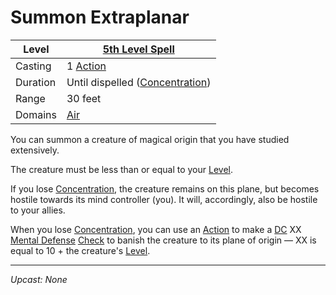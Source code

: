 # Summon Extraplanar

| Level    | [5th Level Spell](5th%20Level%20Spells.md)                                |
| -------- | ------------------------------------------------------------------------- |
| Casting  | 1 [Action](../../../../Game%20Procedures/Core%20Procedures/Action.md)                       |
| Duration | Until dispelled ([Concentration](../../Concentration.md)) |
| Range    | 30 feet                                                                   |
| Domains  | [Air](../../Spell%20Domains/Air.md)                                    |

You can summon a creature of magical origin that you have studied extensively.

The creature must be less than or equal to your [Level](../../../../Player%20Characters/Derived%20Statistics/Level.md).

If you lose [Concentration](../../Concentration.md), the creature remains on this plane, but becomes hostile towards its mind controller (you). It will, accordingly, also be hostile to your allies.

When you lose [Concentration](../../Concentration.md), you can use an [Action](../../../../Game%20Procedures/Core%20Procedures/Action.md) to make a [DC](../../../../Game%20Procedures/Core%20Procedures/DC.md) XX [Mental Defense](../../../../Player%20Characters/Derived%20Statistics/Mental%20Defense.md) [Check](../../../../Game%20Procedures/Core%20Procedures/Check.md) to banish the creature to its plane of origin — XX is equal to 10 + the creature's [Level](../../../../Player%20Characters/Derived%20Statistics/Level.md).

---
*Upcast: None*

